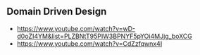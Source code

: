 ## Domain Driven Design
- https://www.youtube.com/watch?v=wD-d0oZI4YM&list=PLZBNtT95PIW3BPNYF5pYOi4MJjg_boXCG
- https://www.youtube.com/watch?v=CdZzfqwnx4I
